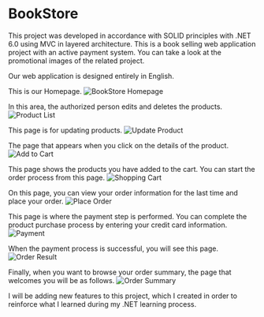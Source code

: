# BookStore

This project was developed in accordance with SOLID principles with .NET 6.0 using MVC in layered architecture. This is a book selling web application project with an active payment system. You can take a look at the promotional images of the related project.

Our web application is designed entirely in English.

This is our Homepage.
![BookStore Homepage]([siteScreen/homepage.png](https://github.com/mohamedessamanwar/BookStore/blob/main/BookStore/wwwroot/siteScreen/homepage.png))

In this area, the authorized person edits and deletes the products.
![Product List](siteScreen/productlist.png)

This page is for updating products.
![Update Product](siteScreen/update_product.png)

The page that appears when you click on the details of the product.
![Add to Cart](siteScreen/add_to_cart.png)

This page shows the products you have added to the cart. You can start the order process from this page.
![Shopping Cart](siteScreen/shopping_cart.png)

On this page, you can view your order information for the last time and place your order.
![Place Order](siteScreen/place_order.png)

This page is where the payment step is performed. You can complete the product purchase process by entering your credit card information.
![Payment](siteScreen/payment.png)

When the payment process is successful, you will see this page.
![Order Result](siteScreen/order_result.png)

Finally, when you want to browse your order summary, the page that welcomes you will be as follows.
![Order Summary](siteScreen/order_summary.png)

I will be adding new features to this project, which I created in order to reinforce what I learned during my .NET learning process.
